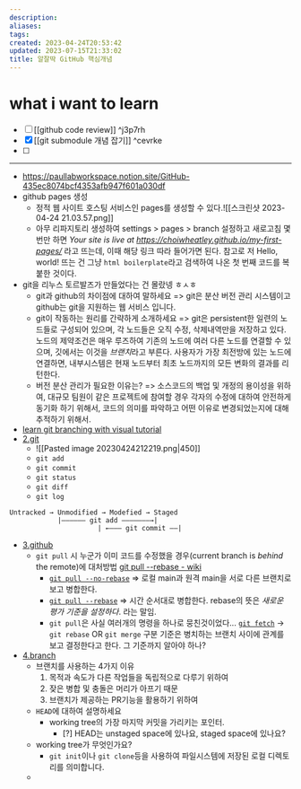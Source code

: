 ```yaml
---
description:
aliases: 
tags: 
created: 2023-04-24T20:53:42
updated: 2023-07-15T21:33:02
title: 알잘딱 GitHub 핵심개념
---
```


# what i want to learn

- [ ] [[github code review]] ^j3p7rh
- [x] [[git submodule 개념 잡기]] ^cevrke
- [ ] 
---
- https://paullabworkspace.notion.site/GitHub-435ec8074bcf4353afb947f601a030df
- github pages 생성 
	- 정적 웹 사이트 호스팅 서비스인 pages를 생성할 수 있다.![[스크린샷 2023-04-24 21.03.57.png]]
	- 아무 리파지토리 생성하여 settings > pages > branch 설정하고 새로고침 몇 번만 하면 *Your site is live at https://choiwheatley.github.io/my-first-pages/* 라고 뜨는데, 이때 해당 링크 따라 들어가면 된다. 참고로 저 Hello, world! 뜨는 건 그냥 `html boilerplate`라고 검색하여 나온 첫 번째 코드를 복붙한 것이다.
- git을 리누스 토르발즈가 만들었다는 건 몰랐넹 ㅎㅅㅎ
	- git과 github의 차이점에 대하여 말하세요 => git은 분산 버전 관리 시스템이고 github는 git을 지원하는 웹 서비스 입니다.
	- git이 작동하는 원리를 간략하게 소개하세요 => git은 persistent한 일련의 노드들로 구성되어 있으며, 각 노드들은 오직 수정, 삭제내역만을 저장하고 있다. 노드의 제약조건은 매우 루즈하여 기존의 노드에 여러 다른 노드를 연결할 수 있으며, 깃에서는 이것을 *브랜치*라고 부른다. 사용자가 가장 최전방에 있는 노드에 연결하면, 내부시스템은 현재 노드부터 최초 노드까지의 모든 변화의 결과를 리턴한다.
	- 버전 분산 관리가 필요한 이유는? => 소스코드의 백업 및 개정의 용이성을 위하여, 대규모 팀원이 같은 프로젝트에 참여할 경우 각자의 수정에 대하여 안전하게 동기화 하기 위해서, 코드의 의미를 파악하고 어떤 이유로 변경되었는지에 대해 추적하기 위해서.
- [learn git branching with visual tutorial](https://learngitbranching.js.org/) 
- [2.git](https://paullabworkspace.notion.site/2-Git-560d34629faf4d4cb19ad0462bbb4dc7)
	- ![[Pasted image 20230424212219.png|450]]
	- `git add`
	- `git commit`
	- `git status`
	- `git diff`
	- `git log`

```
Untracked → Unmodified → Modefied → Staged
			|—————— git add ———————→|
					  | ←——— git commit ——|

```

- [3.github](https://paullabworkspace.notion.site/3-GitHub-5af717e53119443d9de827abaa710ced)
	- `git pull` 시 누군가 이미 코드를 수정했을 경우(current branch is *behind* the remote)에 대처방법 [git pull --rebase - wiki](https://www.git-scm.com/docs/git-pull) 
		- [`git pull --no-rebase`](https://www.git-scm.com/docs/git-pull#Documentation/git-pull.txt---rebasefalsetruemergesinteractive) => 로컬 main과 원격 main을 서로 다른 브랜치로 보고 병합한다.
		- [`git pull --rebase`](https://www.git-scm.com/docs/git-pull#Documentation/git-pull.txt---rebasefalsetruemergesinteractive) => 시간 순서대로 병합한다. rebase의 뜻은 *새로운 평가 기준을 설정하다*. 라는 말임. 
		- `git pull`은 사실 여러개의 명령을 하나로 뭉친것이었다... [`git fetch`](https://www.git-scm.com/docs/git-fetch) -> `git rebase` OR `git merge` 구분 기준은 병치하는 브랜치 사이에 관계를 보고 결정한다고 한다. 그 기준까지 알아야 하나? 
- [4.branch](https://paullabworkspace.notion.site/4-Branch-7552c2a8c2b340ce9622a8a6364dc47a)
	- 브랜치를 사용하는 4가지 이유
		1. 목적과 속도가 다른 작업들을 독립적으로 다루기 위하여
		2. 잦은 병합 및 충돌은 머리가 아프기 때문
		3. 브랜치가 제공하는 PR기능을 활용하기 위하여
	- `HEAD`에 대하여 설명하세요
		- working tree의 가장 마지막 커밋을 가리키는 포인터. 
			- [?] HEAD는 unstaged space에 있나요, staged space에 있나요?
	- working tree가 무엇인가요?
		- `git init`이나 `git clone`등을 사용하여 파일시스템에 저장된 로컬 디렉토리를 의미합니다. 
	- 
